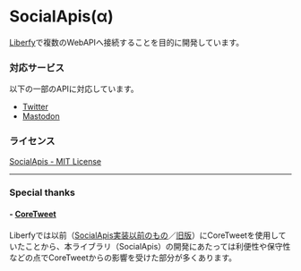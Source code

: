 ﻿# SocialApis(α)
[Liberfy](https://github.com/atst1996/Liberfy)で複数のWebAPIへ接続することを目的に開発しています。  

### 対応サービス
以下の一部のAPIに対応しています。
- [Twitter](https://developer.twitter.com/)
- [Mastodon](https://github.com/tootsuite)

### ライセンス
[SocialApis - MIT License](https://github.com/atst1996/Liberfy.SocialApis/blob/master/LICENSE)

---

### Special thanks
#### - [CoreTweet](https://github.com/CoreTweet/CoreTweet)

Liberfyでは以前（[SocialApis実装以前のもの](https://github.com/atst1996/Liberfy/commit/d612d423ba182fbac360da59b5214dc87952384a)／[旧版](https://liberfy.github.io/)）にCoreTweetを使用していたことから、本ライブラリ（SocialApis）の開発にあたっては利便性や保守性などの点でCoreTweetからの影響を受けた部分が多くあります。
